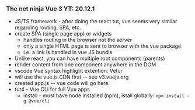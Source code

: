 ### The net ninja Vue 3 YT: 20.12.1

* JS/TS framework - after doing the react tut, vue seems very similar regarding routing, SPA,  etc.
* create SPA (single page app) or widgets
    * handles routing in the browser not the server
    * only a single HTML page is sent to browser with the vue package
    * i.e. a link is handled in vue JS bundle
* Unlike react, you can have multiple root components (parents)
* render content from one component anywhere in the DOM
* vscode Vue syntax highlight extention: Vetur
* will use the vue.js CDN first -- see v3.vuejs.org
* created app.js -- vue code will go here
* tut4 - Vue CLI for full Vue apps
    * install - must have node installed (npm), istall globally: `npm install -g @vue/cli`



